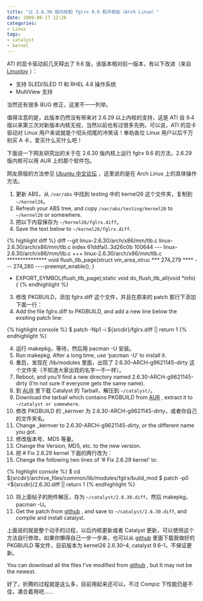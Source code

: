 ```yaml
---
title: "让 2.6.30 版内核和 fglrx 9.6 和平相处（Arch Linux）"
date: 2009-06-17 12:26
categories:
- Linux
tags:
- catalyst
- kernel
---
```


ATI 的显卡驱动前几天释出了 9.6 版，该版本相对前一版本，有以下改进（来自
[Linuxtoy](http://linuxtoy.org/archives/ati-driver-96.html) ）：

-   支持 SLED/SLED 11 和 RHEL 4.8 操作系统
-   MultiView 支持

当然还有很多 BUG 修正，这里不一一列举。

值得注意的是，此版本仍然没有带来对 2.6.29 以上内核的支持，这是 ATI 自
9.4 版以来第三次对新版本内核无视，当然以前也有过很多先例，可以说，ATI
的显卡驱动对 Linux 用户来说就是个彻头彻尾的冷笑话！奉劝各位 Linux
用户以后千万别买 A 卡，爱买什么买什么吧！

下面说一下网友研究出的关于在 2.6.30 版内核上运行 fglrx 9.6
的方法，2.6.29 版内核可以用 AUR 上的那个软件包。

网友原版的方法参见 [Ubuntu
中文论坛](http://forum.ubuntu.org.cn/viewtopic.php?f=42&p=1329973)
，这里说的是在 Arch Linux 上的具体操作方法。

1.  更新 ABS，从 `/var/abs` 中找到 testing 中的 kernel26
    这个文件夹，复制到 `~/kernel26`。
2.  Refresh your ABS tree, and copy `/var/abs/testing/kernel26` to
    `~/kernel26` or somewhere.
3.  把以下内容保存为 `~/kernel26/fglrx.diff`。
4.  Save the text below to `~/kernel26/fglrx.diff`.

{% highlight diff %}
diff --git linux-2.6.30/arch/x86/mm/tlb.c linux-2.6.30/arch/x86/mm/tlb.c
index 61ddfa0..3d26c0b 100644
--- linux-2.6.30/arch/x86/mm/tlb.c
+++ linux-2.6.30/arch/x86/mm/tlb.c
*************** void flush_tlb_page(struct vm_area_struc
*** 274,279 ****
--- 274,280 ----preempt_enable();
  }
+ EXPORT_SYMBOL(flush_tlb_page);static void do_flush_tlb_all(void *info)
  {
{% endhighlight %}

3.  修改 PKGBUILD，添加 fglrx.diff 这个文件，并且在原来的 patch
    那行下添加下面一行：
4.  Add the file fglrx.diff to PKGBUILD, and add a new line below the
    exsiting patch line:

{% highlight console %}
$ patch -Np1 -i ${srcdir}/fglrx.diff || return 1
{% endhighlight %}

4.  运行 makepkg，等待，然后用 pacman -U 安装。
5.  Run makepkg. After a long time, use ‘pacman -U’ to install it.
6.  重启，发现在 /lib/modules 里面，出现了 2.6.30-ARCH-g9621145-dirty
    这个文件夹（不知道大家出现的名字一不一样）。
7.  Reboot, and you’ll find a new directory named
    2.6.30-ARCH-g9621145-dirty (I’m not sure if everyone gets the same
    name).
8.  到 [AUR](http://aur.archlinux.org/packages.php?ID=22899) 里下载
    Catalyst 的 Tarball，解压到 `~/catalyst/`。
9.  Download the tarball which contains PKGBUILD from
    [AUR](http://aur.archlinux.org/packages.php?ID=22899) , extract it
    to `~/catalyst or somewhere`.
10. 修改 PKGBUILD 的 \_kernver 为
    2.6.30-ARCH-g9621145-dirty，或者你自己的文件夹名。
11. Change \_kernver to 2.6.30-ARCH-g9621145-dirty, or the different
    name you got.
12. 修改版本号、MD5 等量。
13. Change the Version, MD5, etc. to the new version.
14. 把 \# Fix 2.6.29 kernel 下面的两行改为：
15. Change the following two lines of ‘\# Fix 2.6.29 kernel’ to:

{% highlight console %}
$ cd ${srcdir}/archive_files/common/lib/modules/fglrx/build_mod
$ patch -p0 <${srcdir}/2.6.30.diff || return 1
{% endhighlight %}

10. 将上面帖子的附件解压，存为 `~/catalyst/2.6.30.diff`，然后
    makepkg，pacman -U。
11. Get the patch from
    [github](http://github.com/iven/PKGBUILD/tree/master) , and save to
    `~/catalyst/2.6.30.diff`, and complie and install catalyst.

上面说的就是整个动手的过程，以后内核更新或者 Catalyst
更新，可以使用这个方法自行修改。如果你懒得自己一步一步来，也可以从
[github](http://github.com/iven/PKGBUILD/tree/master) 里面下载我做好的
PKGBUILD 等文件，目前版本为 kernel26 2.6.30–4, catalyst
9.6–1，不保证更新。

You can download all the files I’ve modified from
[github](http://github.com/iven/PKGBUILD/tree/master) , but It may not
be the newest.

好了，折腾的过程就是这么多，目前用起来还可以，不过 Compiz
下性能仍是不佳，凑合着用吧……

